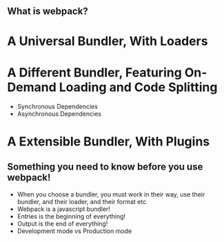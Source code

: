 ## What is webpack?

A Universal Bundler, With Loaders
================================================================================

A Different Bundler, Featuring On-Demand Loading and Code Splitting
================================================================================

- Synchronous Dependencies
- Asynchronous Dependencies

A Extensible Bundler, With Plugins
================================================================================

## Something you need to know before you use webpack!
* When you choose a bundler, you must work in their way, use their bundler, and their loader, and their format etc
* Webpack is a javascript bundler!
* Entries is the beginning of everything!
* Output is the end of everything!
* Development mode vs Production mode

